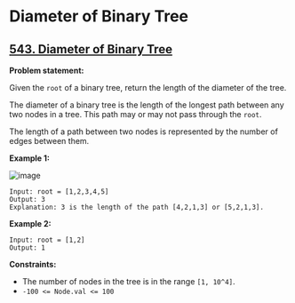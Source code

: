 # Diameter of Binary Tree

## [543. Diameter of Binary Tree](https://leetcode.com/problems/diameter-of-binary-tree/)

**Problem statement:**

Given the `root` of a binary tree, return the length of the diameter of the tree.

The diameter of a binary tree is the length of the longest path between any two nodes in a tree. This path may or may not pass through the `root`.

The length of a path between two nodes is represented by the number of edges between them.

**Example 1:**

![image](https://user-images.githubusercontent.com/20440403/185036523-b6577536-f568-422b-8682-07737869029a.png)

```
Input: root = [1,2,3,4,5]
Output: 3
Explanation: 3 is the length of the path [4,2,1,3] or [5,2,1,3].
```

**Example 2:**

```
Input: root = [1,2]
Output: 1
```

**Constraints:**

* The number of nodes in the tree is in the range `[1, 10^4]`.
* `-100 <= Node.val <= 100`
